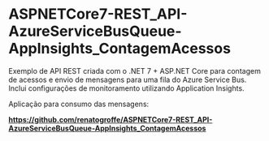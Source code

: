 # ASPNETCore7-REST_API-AzureServiceBusQueue-AppInsights_ContagemAcessos
Exemplo de API REST criada com o .NET 7 + ASP.NET Core para contagem de acessos e envio de mensagens para uma fila do Azure Service Bus. Inclui configurações de monitoramento utilizando Application Insights.

Aplicação para consumo das mensagens:

**https://github.com/renatogroffe/ASPNETCore7-REST_API-AzureServiceBusQueue-AppInsights_ContagemAcessos**